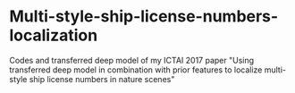 # Multi-style-ship-license-numbers-localization
Codes and transferred deep model of my ICTAI 2017 paper "Using transferred deep model in combination with prior features to localize multi-style ship license numbers in nature scenes"
